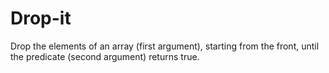 # Drop-it
Drop the elements of an array (first argument), starting from the front, until the predicate (second argument) returns true.